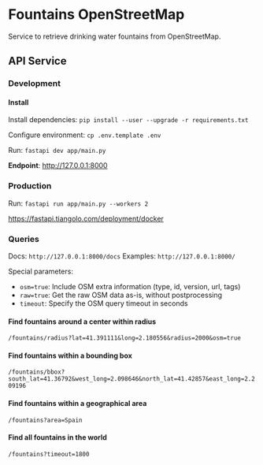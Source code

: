 # Fountains OpenStreetMap

Service to retrieve drinking water fountains from OpenStreetMap.

## API Service

### Development

#### Install

Install dependencies:
`pip install --user --upgrade -r requirements.txt`

Configure environment:
`cp .env.template .env`

Run: `fastapi dev app/main.py`

**Endpoint**: http://127.0.0.1:8000

### Production

Run: `fastapi run app/main.py --workers 2`

https://fastapi.tiangolo.com/deployment/docker

### Queries

Docs: `http://127.0.0.1:8000/docs`
Examples: `http://127.0.0.1:8000/`

Special parameters:

- `osm=true`: Include OSM extra information (type, id, version, url, tags)
- `raw=true`: Get the raw OSM data as-is, without postprocessing
- `timeout`: Specify the OSM query timeout in seconds

#### Find fountains around a center within radius

`/fountains/radius?lat=41.391111&long=2.180556&radius=2000&osm=true`

#### Find fountains within a bounding box

`/fountains/bbox?south_lat=41.36792&west_long=2.098646&north_lat=41.42857&east_long=2.209196`

#### Find fountains within a geographical area

`/fountains?area=Spain`

#### Find all fountains in the world

`/fountains?timeout=1800`
